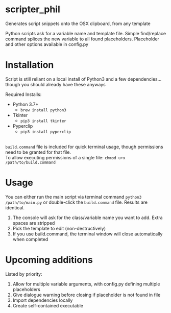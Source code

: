 # scripter_phil
Generates script snippets onto the OSX clipboard, from any template

Python scripts ask for a variable name and template file. Simple find/replace command splices the new variable to all found placeholders. Placeholder and other options available in config.py

# Installation
Script is still reliant on a local install of Python3 and a few dependencies... though you should already have these anyways

Required Installs:
 - Python 3.7+
    - `brew install python3`
 - Tkinter
    - `pip3 install tkinter`
 - Pyperclip
    - `pip3 install pyperclip` <br> <br>
 
 <p><code>build.command</code> file is included for quick terminal usage, though permissions need to be granted for that file. <br>
To allow executing permissions of a single file: <code>chmod u+x /path/to/build.command</code> </p>

# Usage
You can either run the main script via terminal command `python3 /path/to/main.py` or double-click the `build.command` file. Results are identical.

1. The console will ask for the class/variable name you want to add. Extra spaces are stripped <br>
2. Pick the template to edit (non-destructively)<br>
3. If you use build.command, the terminal window will close automatically when completed<br>

# Upcoming additions
Listed by priority:
1. Allow for multiple variable arguments, with config.py defining multiple placeholders
2. Give dialogue warning before closing if placeholder is not found in file
3. Import dependencies locally
4. Create self-contained executable